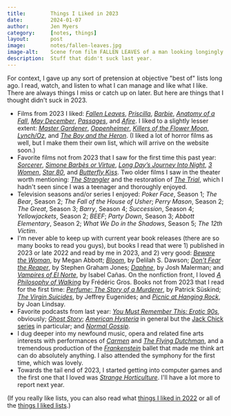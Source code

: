 ```yaml
---
title:        Things I Liked in 2023
date:         2024-01-07
author:       Jen Myers
category:     [notes, things]
layout:       post
image:        notes/fallen-leaves.jpg
image-alt:    Scene from film FALLEN LEAVES of a man looking longingly at the woman sitting next to him in a movie theater
description:  Stuff that didn't suck last year.
---
```


For context, I gave up any sort of pretension at objective "best of" lists long ago. I read, watch, and listen to what I can manage and like what I like. There are always things I miss or catch up on later. But here are things that I thought didn't suck in 2023.

- Films from 2023 I liked: [_Fallen Leaves_](https://letterboxd.com/film/fallen-leaves-2023/), [_Priscilla_](https://letterboxd.com/film/priscilla/), [_Barbie_](https://letterboxd.com/film/barbie/), [_Anatomy of a Fall_](https://letterboxd.com/film/anatomy-of-a-fall/), [_May December_](https://letterboxd.com/film/may-december/), [_Passages_](https://letterboxd.com/film/passages-2023/), and [_Afire_](https://letterboxd.com/film/afire/). I liked to a slightly lesser extent: [_Master Gardener_](https://letterboxd.com/film/master-gardener/), [_Oppenheimer_](https://letterboxd.com/film/oppenheimer-2023/), [_Killers of the Flower Moon_](https://letterboxd.com/film/killers-of-the-flower-moon/), [_Lynch/Oz_](https://letterboxd.com/film/lynch-oz/), and [_The Boy and the Heron_](https://letterboxd.com/film/the-boy-and-the-heron/). (I liked a lot of horror films as well, but I make them their own list, which will arrive on the website soon.)
- Favorite films not from 2023 that I saw for the first time this past year: [_Sorcerer_](https://letterboxd.com/film/sorcerer/), [_Simone Barbès or Virtue_](https://letterboxd.com/film/simone-barbes-or-virtue/), [_Long Day’s Journey Into Night_](https://letterboxd.com/film/long-days-journey-into-night-2018/), [_3 Women_](https://letterboxd.com/film/3-women/), [_Star 80_](https://letterboxd.com/film/star-80/), and [_Butterfly Kiss_](https://letterboxd.com/film/butterfly-kiss/). Two older films I saw in the theater worth mentioning: [_The Strangler_](https://letterboxd.com/film/the-strangler-1970/) and the restoration of [_The Trial_](https://letterboxd.com/film/the-trial/), which I hadn't seen since I was a teenager and thoroughly enjoyed.
- Television seasons and/or series I enjoyed: _Poker Face_, Season 1; _The Bear_, Season 2; _The Fall of the House of Usher_; _Perry Mason_, Season 2; _The Great_, Season 3; _Barry_, Season 4; _Succession_, Season 4; _Yellowjackets_, Season 2; _BEEF_; _Party Down_, Season 3; _Abbott Elementary_, Season 2; _What We Do in the Shadows_, Season 5; _The 12th Victim_.
- I'm never able to keep up with current year book releases (there are so many books to read you guys), but books I read that were 1) published in 2023 or late 2022 and read by me in 2023, and 2) very good: [_Beware the Woman_](https://app.thestorygraph.com/books/165fa14e-3960-41c3-9b99-920ad01f88ba), by Megan Abbott; [_Bloom_](https://app.thestorygraph.com/books/3611fe7b-0830-43b4-b5b0-11b6852900b9), by Delilah S. Dawson; [_Don't Fear the Reaper_](https://app.thestorygraph.com/books/0ac5aea3-c3b5-4869-8c75-0c0905205c08), by Stephen Graham Jones; [_Daphne_](https://app.thestorygraph.com/books/c16815f9-69d0-49c1-a96f-464083430e65), by Josh Malerman; and [_Vampires of El Norte_](https://app.thestorygraph.com/books/f641734f-73ba-4ffc-8229-1f632bf1ce6b), by Isabel Cañas. On the nonfiction front, I loved [_A Philosophy of Walking_](https://app.thestorygraph.com/books/31a7fedc-9d07-4b75-8b0a-87d04c632868) by Frédéric Gros. Books not from 2023 that I read for the first time: [_Perfume: The Story of a Murderer_](https://app.thestorygraph.com/books/b3a5475a-cfda-41ed-8d2c-788658f9483e), by Patrick Süskind; [_The Virgin Suicides_](https://app.thestorygraph.com/books/417922b8-8f74-4498-bc3a-60b1855d80b9), by Jeffrey Eugenides; and [_Picnic at Hanging Rock_](https://app.thestorygraph.com/books/c6f945a0-3f11-4c99-8871-a49ef1e5edc6), by Joan Lindsay.
- Favorite podcasts from last year: [_You Must Remember This: Erotic 90s_](https://www.youmustrememberthispodcast.com/episodes/2023/erotic-90s-archive), obviously; [_Ghost Story_](https://wondery.com/shows/ghost-story/); [_American Hysteria_](https://www.chelseywebersmith.com/) in general but the [Jack Chick series](https://podcasts.apple.com/us/podcast/chick-tracts-pt-1/id1441348407?i=1000604925914) in particular; and [_Normal Gossip_](https://www.radiotopia.fm/podcasts/normal-gossip).
- I dug deeper into my newfound music, opera and related fine arts interests with performances of [_Carmen_](https://www.lyricopera.org/shows/upcoming/2022-23/carmen/) and [_The Flying Dutchman_](https://www.lyricopera.org/shows/upcoming/2023-24/the-flying-dutchman/), and a tremendous production of the [_Frankenstein_](https://joffrey.org/performances-and-tickets/23-24-season/frankenstein/) ballet that made me think art can do absolutely anything. I also attended the symphony for the first time, which was lovely.
- Towards the tail end of 2023, I started getting into computer games and the first one that I loved was [_Strange Horticulture_](https://www.strangehorticulture.com/). I'll have a lot more to report next year.

(If you really like lists, you can also read what [things I liked in 2022](https://jenmyers.net/notes/things/things-i-liked-in-2022.html) or all of the [things I liked lists](https://jenmyers.net/category/things.html).)